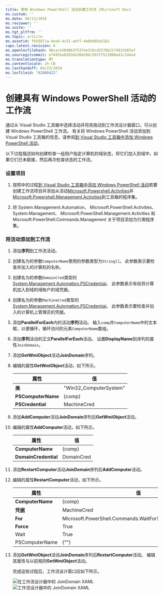 ```yaml
---
title: 使用 Windows PowerShell 活动创建工作流 |Microsoft Docs
ms.custom: ''
ms.date: 09/13/2016
ms.reviewer: ''
ms.suite: ''
ms.tgt_pltfrm: ''
ms.topic: article
ms.assetid: fb55971a-4ea4-4c51-aeff-4e0bb05a51b2
caps.latest.revision: 6
ms.openlocfilehash: 98cac43698b3f537ee318cd2570b2174631665a7
ms.sourcegitcommit: e7445ba8203da304286c591ff513900ad1c244a4
ms.translationtype: MT
ms.contentlocale: zh-CN
ms.lasthandoff: 04/23/2019
ms.locfileid: "62080422"
---
```

# <a name="creating-a-workflow-with-windows-powershell-activities"></a>创建具有 Windows PowerShell 活动的工作流

通过从 Visual Studio 工具箱中选择活动并将其拖动到工作流设计器窗口，可以创建 Windows PowerShell 工作流。 有关将 Windows PowerShell 活动添加到 Visual Studio 工具箱的信息，请参阅[到 Visual Studio 工具箱中添加 Windows PowerShell 活动](./adding-windows-powershell-activities-to-the-visual-studio-toolbox.md)。

以下过程描述如何创建检查一组用户指定计算机的域状态，将它们加入到域中，如果它们已未联接，然后再次检查状态的工作流。

### <a name="setting-up-the-project"></a>设置项目

1. 按照中的过程[到 Visual Studio 工具箱中添加 Windows PowerShell 活动](./adding-windows-powershell-activities-to-the-visual-studio-toolbox.md)若要创建工作流项目并添加从活动[Microsoft.Powershell.Activities](/dotnet/api/Microsoft.PowerShell.Activities)并[Microsoft.Powershell.Management.Activities](/dotnet/api/Microsoft.PowerShell.Management.Activities)到工具箱的程序集。

2. 将 System.Management.Automation、 Microsoft.PowerShell.Activities、 System.Management、 Microsoft.PowerShell.Management.Activities 和 Microsoft.PowerShell.Commands.Management 关于项目添加为引用程序集。

### <a name="adding-activities-to-the-workflow"></a>将活动添加到工作流

1. 添加**序列**到工作流活动。

2. 创建名为的参数`ComputerName`使用的参数类型为`String[]`。 此参数表示要检查并加入的计算机的名称。

3. 创建名为的参数`DomainCred`类型的[System.Management.Automation.PSCredential](/dotnet/api/System.Management.Automation.PSCredential)。 此参数表示有权将计算机加入到域的域帐户的域凭据。

4. 创建名为的参数`MachineCred`类型的[System.Management.Automation.PSCredential](/dotnet/api/System.Management.Automation.PSCredential)。 此参数表示要检查并加入的计算机上管理员的凭据。

5. 添加**ParallelForEach**内的活动**序列**活动。 输入`comp`并`ComputerName`中的文本框，以便循环，循环访问的元素`ComputerName`数组。

6. 添加**序列**活动的正文**ParallelForEach**活动。 设置**DisplayName**到序列的属性`JoinDomain`。

7. 添加**GetWmiObject**活动**JoinDomain**序列。

8. 编辑的属性**GetWmiObject**活动，如下所示。

   |属性|值|
   |--------------|-----------|
   |**类**|"Win32_ComputerSystem"|
   |**PSComputerName**|{comp}|
   |**PSCredential**|MachineCred|

9. 添加**AddComputer**活动**JoinDomain**序列后**GetWmiObject**活动。

10. 编辑的属性**AddComputer**活动，如下所示。

    |属性|值|
    |--------------|-----------|
    |**ComputerName**|{comp}|
    |**DomainCredential**|DomainCred|

11. 添加**RestartComputer**活动**JoinDomain**序列后**AddComputer**活动。

12. 编辑的属性**RestartComputer**活动，如下所示。

    |属性|值|
    |--------------|-----------|
    |**ComputerName**|{comp}|
    |**凭据**|MachineCred|
    |**For**|Microsoft.PowerShell.Commands.WaitForServiceTypes.PowerShell|
    |**Force**|True|
    |Wait|True|
    |PSComputerName|{""}|

13. 添加**GetWmiObject**活动**JoinDomain**序列后**RestartComputer**活动。 编辑其属性与以前相同**GetWmiObject**活动。

    完成这些过程后，工作流设计窗口应如下所示。

    ![在工作流设计器中的 JoinDomain XAML](../media/joindomainworkflow.png)
    ![工作流设计器中的 JoinDomain XAML](../media/joindomainworkflow.png "JoinDomainWorkflow")